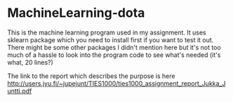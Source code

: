 # MachineLearning-dota

This is the machine learning program used in my assignment. It uses sklearn package which you need to install first if you want to test it out. There might be some other packages I didn't mention here but it's not too much of a hassle to look into the program code to see what's needed (it's what, 20 lines?)

The link to the report which describes the purpose is here http://users.jyu.fi/~jupejunt/TIES1000/ties1000_assignment_report_Jukka_Juntti.pdf
